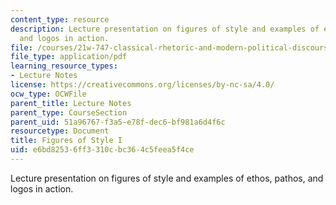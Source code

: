 ```yaml
---
content_type: resource
description: Lecture presentation on figures of style and examples of ethos, pathos,
  and logos in action.
file: /courses/21w-747-classical-rhetoric-and-modern-political-discourse-fall-2009/e6bd82536ff3310cbc364c5feea5f4ce_MIT21W_747_01F09_lec04.pdf
file_type: application/pdf
learning_resource_types:
- Lecture Notes
license: https://creativecommons.org/licenses/by-nc-sa/4.0/
ocw_type: OCWFile
parent_title: Lecture Notes
parent_type: CourseSection
parent_uid: 51a96767-f3a5-e78f-dec6-bf981a6d4f6c
resourcetype: Document
title: Figures of Style I
uid: e6bd8253-6ff3-310c-bc36-4c5feea5f4ce
---
```

Lecture presentation on figures of style and examples of ethos, pathos, and logos in action.